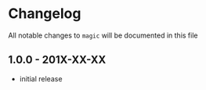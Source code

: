 # Changelog

All notable changes to `magic` will be documented in this file

## 1.0.0 - 201X-XX-XX

- initial release
